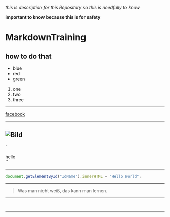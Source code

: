*this is description for this Repository*
_so this is needfully to know_

**important to know**
__because this is for safety__

# MarkdownTraining
## how to do that

* blue
* red
* green

1. one
2. two
3. three

---

[facebook](https://www.facebook.com)

---
![Bild](https://placekitten.com/200/300)
---

`<div>hello</div>``

---
```Javascript
document.getElementById("IdName").innerHTML = "Hello World";
```

---
> Was man nicht weiß, das kann man lernen.
---
```bash
```
```python
```
---